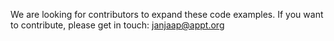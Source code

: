 We are looking for contributors to expand these code examples. If you want to contribute, please get in touch: [janjaap@appt.org](mailto:janjaap@appt.org)
